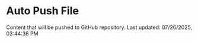 # Auto Push File

Content that will be pushed to GitHub repository.
Last updated: 07/26/2025, 03:44:36 PM